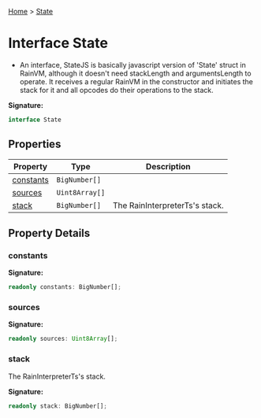 [Home](../index.md) &gt; [State](./state.md)

# Interface State

- An interface, StateJS is basically javascript version of 'State' struct in RainVM, although it doesn't need stackLength and argumentsLength to operate. It receives a regular RainVM in the constructor and initiates the stack for it and all opcodes do their operations to the stack.

<b>Signature:</b>

```typescript
interface State 
```

## Properties

|  Property | Type | Description |
|  --- | --- | --- |
|  [constants](./state.md#constants-property) | `BigNumber[]` |  |
|  [sources](./state.md#sources-property) | `Uint8Array[]` |  |
|  [stack](./state.md#stack-property) | `BigNumber[]` | The RainInterpreterTs's stack. |

## Property Details

<a id="constants-property"></a>

### constants

<b>Signature:</b>

```typescript
readonly constants: BigNumber[];
```

<a id="sources-property"></a>

### sources

<b>Signature:</b>

```typescript
readonly sources: Uint8Array[];
```

<a id="stack-property"></a>

### stack

The RainInterpreterTs's stack.

<b>Signature:</b>

```typescript
readonly stack: BigNumber[];
```
